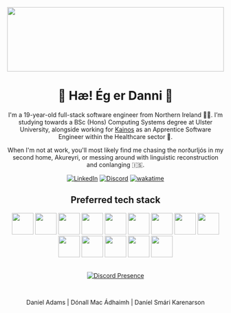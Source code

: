 <img src="https://a.storyblok.com/f/53624/4096x1470/76d247772c/northern-lights_unsplash_4096x1470.jpg" height="150px" width="100%" />

<h1 align="center">👋 Hæ! Ég er Danni 💅</h1>

<p align="center">
I'm a 19-year-old full-stack software engineer from Northern Ireland 🧑‍🎓. I’m studying towards a BSc (Hons) Computing Systems degree at Ulster University, alongside working for <a href="https://kainos.com">Kainos</a> as an Apprentice Software Engineer within the Healthcare sector 🏥.
</p>
<p align="center"> 
When I'm not at work, you'll most likely find me chasing the norðurljós in my second home, Akureyri, or messing around with linguistic reconstruction and conlanging 🇮🇸.
</p>

<div align="center">
  
  [![LinkedIn](https://img.shields.io/badge/LinkedIn-0A66C2?style=for-the-badge&logo=linkedin&logoColor=fff)](https://linkedin.com/in/dandabs)
  [![Discord](https://img.shields.io/badge/Discord-%235865F2.svg?&style=for-the-badge&logo=discord&logoColor=white)](discord://-/users/784899654696566825)
  [![wakatime](https://wakatime.com/badge/user/ad864439-8a6b-4dbc-8240-50f24d30d433.svg?style=for-the-badge)](https://wakatime.com/@ad864439-8a6b-4dbc-8240-50f24d30d433)
  
</div>

<h2 align="center">Preferred tech stack</h1>

<div align="center">

<img src="https://cdn.jsdelivr.net/gh/devicons/devicon@latest/icons/typescript/typescript-original.svg" height="50" />
<img src="https://cdn.jsdelivr.net/gh/devicons/devicon@latest/icons/tailwindcss/tailwindcss-original.svg" height="50" />
<img src="https://cdn.jsdelivr.net/gh/devicons/devicon@latest/icons/nextjs/nextjs-original.svg" height="50" />
<img src="https://cdn.jsdelivr.net/gh/devicons/devicon@latest/icons/react/react-original.svg" height="50" />
<img src="https://cdn.jsdelivr.net/gh/devicons/devicon@latest/icons/nodejs/nodejs-original.svg" height="50" />


<img src="https://cdn.jsdelivr.net/gh/devicons/devicon@latest/icons/postgresql/postgresql-original.svg" height="50" />
<img src="https://cdn.jsdelivr.net/gh/devicons/devicon@latest/icons/graphql/graphql-plain.svg" height="50" />
<img src="https://cdn.jsdelivr.net/gh/devicons/devicon@latest/icons/redis/redis-original.svg" height="50" />


<img src="https://cdn.jsdelivr.net/gh/devicons/devicon@latest/icons/vscode/vscode-original.svg" height="50" />
<img src="https://cdn.jsdelivr.net/gh/devicons/devicon@latest/icons/datagrip/datagrip-original.svg" height="50" />
<img src="https://cdn.jsdelivr.net/gh/devicons/devicon@latest/icons/postman/postman-original.svg" height="50" />


<img src="https://cdn.jsdelivr.net/gh/devicons/devicon@latest/icons/vercel/vercel-original.svg" height="50" />
<img src="https://cdn.jsdelivr.net/gh/devicons/devicon@latest/icons/sentry/sentry-original.svg" height="50" />
<img src="https://cdn.jsdelivr.net/gh/devicons/devicon@latest/icons/trello/trello-original.svg" height="50" />

</div>

</br>

<div align="center">

[![Discord Presence](https://lanyard.cnrad.dev/api/784899654696566825)](https://discord.com/users/784899654696566825)

</div>

</br>

<p align="center"> 
Daniel Adams | Dónall Mac Ádhaimh | Daníel Smári Karenarson
</p>
